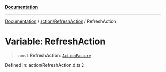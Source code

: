 [**Documentation**](../../../index.md)

***

[Documentation](../../../index.md) / [action/RefreshAction](../index.md) / RefreshAction

# Variable: RefreshAction

> `const` **RefreshAction**: [`ActionFactory`](../../../api/action/ActionRegistry/interfaces/ActionFactory.md)

Defined in: action/RefreshAction.d.ts:2
